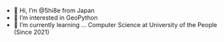 - 👋 Hi, I’m @5hi8e from Japan
- 👀 I’m interested in GeoPython
- 🌱 I’m currently learning ... Computer Science at University of the People (Since 2021)

<!---
5hi8e/5hi8e is a ✨ special ✨ repository because its `README.md` (this file) appears on your GitHub profile.
You can click the Preview link to take a look at your changes.
--->
